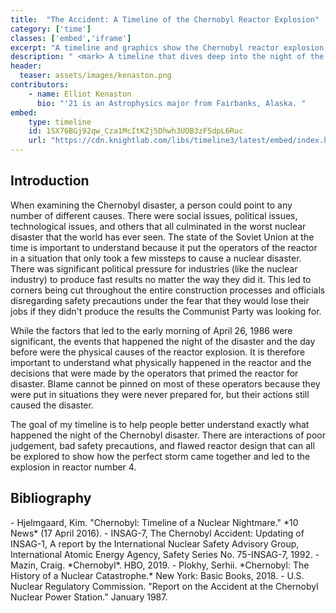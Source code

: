 ```yaml
---
title:  "The Accident: A Timeline of the Chernobyl Reactor Explosion"
category: ['time']
classes: ['embed','iframe']
excerpt: "A timeline and graphics show the Chernobyl reactor explosion as it unfolded."
description: " <mark> A timeline that dives deep into the night of the Chernobyl reactor explosion and the causes associated with it. <mark>  Starting with the decisions made leading up to the disaster and moving to a second-by-second description of the explosion, this project follows the status of the reactor with graphics that show the weight of what happened. This project hopes to make clear which underlying issues and decisions led to the disaster."
header:
  teaser: assets/images/kenaston.png
contributors:
    - name: Elliot Kenaston
      bio: "'21 is an Astrophysics major from Fairbanks, Alaska. "
embed:
    type: timeline
    id: 1SX76BGj92qw_Cza1McItKZj5Dhwh3UOB3zFSdpL6Ruc
    url: "https://cdn.knightlab.com/libs/timeline3/latest/embed/index.html?source=1SX76BGj92qw_Cza1McItKZj5Dhwh3UOB3zFSdpL6Ruc&font=Default&lang=en&initial_zoom=2&height=650"
---
```


## Introduction

When examining the Chernobyl disaster, a person could point to any
number of different causes. There were social issues, political issues,
technological issues, and others that all culminated in the worst
nuclear disaster that the world has ever seen. The state of the Soviet
Union at the time is important to understand because it put the
operators of the reactor in a situation that only took a few missteps to
cause a nuclear disaster. There was significant political pressure for
industries (like the nuclear industry) to produce fast results no matter
the way they did it. This led to corners being cut throughout the entire
construction processes and officials disregarding safety precautions
under the fear that they would lose their jobs if they didn't produce
the results the Communist Party was looking for.

While the factors that led to the early morning of April 26, 1986 were
significant, the events that happened the night of the disaster and the
day before were the physical causes of the reactor explosion. It is
therefore important to understand what physically happened in the
reactor and the decisions that were made by the operators that primed
the reactor for disaster. Blame cannot be pinned on most of these
operators because they were put in situations they were never prepared
for, but their actions still caused the disaster.

The goal of my timeline is to help people better understand exactly what
happened the night of the Chernobyl disaster. There are interactions of
poor judgement, bad safety precautions, and flawed reactor design that
can all be explored to show how the perfect storm came together and led
to the explosion in reactor number 4.


## Bibliography

<div markdown="1" class="footnotes">
- Hjelmgaard, Kim. "Chernobyl: Timeline of a Nuclear Nightmare." *10 News* (17 April 2016).
- INSAG-7, The Chernobyl Accident: Updating of INSAG-1, A report by the International Nuclear Safety Advisory Group, International Atomic Energy Agency, Safety Series No. 75-INSAG-7, 1992.
- Mazin, Craig. *Chernobyl*. HBO, 2019.
- Plokhy, Serhii. *Chernobyl: The History of a Nuclear Catastrophe.* New York: Basic Books, 2018.
- U.S. Nuclear Regulatory Commission. "Report on the Accident at the Chernobyl Nuclear Power Station." January 1987.
</div>

